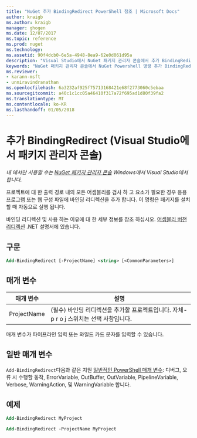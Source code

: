 ```yaml
---
title: "NuGet 추가 BindingRedirect PowerShell 참조 | Microsoft Docs"
author: kraigb
ms.author: kraigb
manager: ghogen
ms.date: 12/07/2017
ms.topic: reference
ms.prod: nuget
ms.technology: 
ms.assetid: 90f4dcb0-6e5a-4948-8ea9-62e0d061d95a
description: "Visual Studio에서 NuGet 패키지 관리자 콘솔에서 추가 BindingRedirect PowerShell 명령에 대 한 참조입니다."
keywords: "NuGet 패키지 관리자 콘솔에서 NuGet Powershell 명령 추가 BindingRedirect NuGet Powershell 참조"
ms.reviewer:
- karann-msft
- unniravindranathan
ms.openlocfilehash: 6a3232af925f75713168421e68f2773060c5ebaa
ms.sourcegitcommit: a40c1c1cc05a46410f317a72f695ad1d80f39fa2
ms.translationtype: MT
ms.contentlocale: ko-KR
ms.lasthandoff: 01/05/2018
---
```

# <a name="add-bindingredirect-package-manager-console-in-visual-studio"></a>추가 BindingRedirect (Visual Studio에서 패키지 관리자 콘솔)

*내 에서만 사용할 수는 [NuGet 패키지 관리자 콘솔](Package-Manager-Console.md) Windows에서 Visual Studio에서 합니다.*

프로젝트에 대 한 출력 경로 내의 모든 어셈블리를 검사 하 고 요소가 필요한 경우 응용 프로그램 또는 웹 구성 파일에 바인딩 리디렉션을 추가 합니다. 이 명령은 패키지를 설치할 때 자동으로 실행 됩니다.

바인딩 리디렉션 및 사용 하는 이유에 대 한 세부 정보를 참조 하십시오. [어셈블리 버전 리디렉션](/dotnet/framework/configure-apps/redirect-assembly-versions) .NET 설명서에 있습니다.

## <a name="syntax"></a>구문

```ps
Add-BindingRedirect [-ProjectName] <string> [<CommonParameters>]
```

## <a name="parameters"></a>매개 변수

| 매개 변수 | 설명 |
| --- | --- |
| ProjectName | (필수) 바인딩 리디렉션을 추가할 프로젝트입니다. 자체-p r o j 스위치는 선택 사항입니다. |

매개 변수가 파이프라인 입력 또는 와일드 카드 문자를 입력할 수 있습니다.

## <a name="common-parameters"></a>일반 매개 변수

`Add-BindingRedirect`다음과 같은 지원 [일반적인 PowerShell 매개 변수](http://go.microsoft.com/fwlink/?LinkID=113216): 디버그, 오류 시 수행할 동작, ErrorVariable, OutBuffer, OutVariable, PipelineVariable, Verbose, WarningAction, 및 WarningVariable 합니다.

## <a name="examples"></a>예제

```ps
Add-BindingRedirect MyProject

Add-BindingRedirect -ProjectName MyProject
```